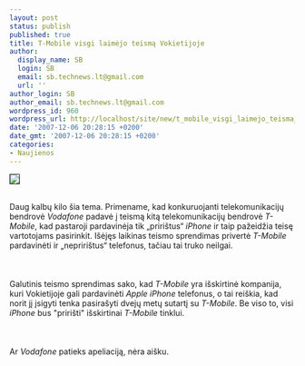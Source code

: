 ```yaml
---
layout: post
status: publish
published: true
title: T-Mobile visgi laimėjo teismą Vokietijoje
author:
  display_name: SB
  login: SB
  email: sb.technews.lt@gmail.com
  url: ''
author_login: SB
author_email: sb.technews.lt@gmail.com
wordpress_id: 960
wordpress_url: http://localhost/site/new/t_mobile_visgi_laimejo_teisma_vokietijoje/
date: '2007-12-06 20:28:15 +0200'
date_gmt: '2007-12-06 20:28:15 +0200'
categories:
- Naujienos
---
```

<div class="imgright"><img src="http://tbn0.google.com/images?q=tbn:g3Rab19rQLTHxM:http://mobilitysite.com/wp-content/uploads/2007/07/t-mobile-logo.jpg" border="1"></div>
<p><br>Daug kalbų kilo šia tema. Primename, kad konkuruojanti telekomunikacijų bendrovė <i>Vodafone</i> padavė į teismą kitą telekomunikacijų bendrovė <i>T-Mobile</i>, kad pastaroji pardavinėja tik „pririštus“ <i>iPhone</i> ir taip pažeidžia teisę vartotojams pasirinkit. Išėjęs laikinas teismo sprendimas privertė <i>T-Mobile</i> pardavinėti ir „nepririštus“ telefonus, tačiau tai truko neilgai.<br />
<br><br />
<br>Galutinis teismo sprendimas sako, kad <i>T-Mobile</i> yra išskirtinė kompanija, kuri Vokietijoje gali pardavinėti <i>Apple iPhone</i> telefonus, o tai reiškia, kad norit jį įsigyti tenka pasirašyti dvejų metų sutartį su <i>T-Mobile</i>. Be viso to, visi <i>iPhone</i> bus &quot;pririšti&quot; išskirtinai <i>T-Mobile</i> tinklui.<br />
<br><br />
<br>Ar <i>Vodafone</i> patieks apeliaciją, nėra aišku.<br />
<br></p>
